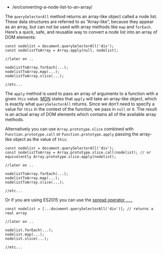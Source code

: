 -   /en/converting-a-node-list-to-an-array/

The `querySelectorAll` method returns an array-like object called a node list. These data structures are referred to as “Array-like”, because they appear as an array, but can not be used with array methods like `map` and `forEach`. Here’s a quick, safe, and reusable way to convert a node list into an array of DOM elements:

    const nodelist = document.querySelectorAll('div');
    const nodelistToArray = Array.apply(null, nodelist);

    //later on ..

    nodelistToArray.forEach(...);
    nodelistToArray.map(...);
    nodelistToArray.slice(...);

    //etc...

The `apply` method is used to pass an array of arguments to a function with a given `this` value. [MDN](https://developer.mozilla.org/en-US/docs/Web/JavaScript/Reference/Global_Objects/Function/apply) states that `apply` will take an array-like object, which is exactly what `querySelectorAll` returns. Since we don’t need to specify a value for `this` in the context of the function, we pass in `null` or `0`. The result is an actual array of DOM elements which contains all of the available array methods.

Alternatively you can use `Array.prototype.slice` combined with `Function.prototype.call` or `Function.prototype.apply` passing the array-like object as the value of `this`:

    const nodelist = document.querySelectorAll('div');
    const nodelistToArray = Array.prototype.slice.call(nodelist); // or equivalently Array.prototype.slice.apply(nodelist);

    //later on ..

    nodelistToArray.forEach(...);
    nodelistToArray.map(...);
    nodelistToArray.slice(...);

    //etc...

Or if you are using ES2015 you can use the [spread operator `...`](https://developer.mozilla.org/en-US/docs/Web/JavaScript/Reference/Operators/Spread_operator)

    const nodelist = [...document.querySelectorAll('div')]; // returns a real array

    //later on ..

    nodelist.forEach(...);
    nodelist.map(...);
    nodelist.slice(...);

    //etc...
